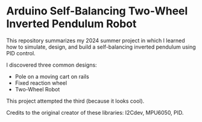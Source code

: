 # Arduino Self-Balancing Two-Wheel Inverted Pendulum Robot
This repository summarizes my 2024 summer project in which I learned how to simulate, design, and build a self-balancing inverted pendulum using PID control.

I discovered three common designs:

- Pole on a moving cart on rails
- Fixed reaction wheel
- Two-Wheel Robot

This project attempted the third (because it looks cool).

Credits to the original creator of these libraries: I2Cdev, MPU6050, PID.
